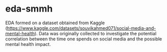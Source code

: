 # eda-smmh
EDA formed on a dataset obtained from Kaggle (https://www.kaggle.com/datasets/souvikahmed071/social-media-and-mental-health). Data was originally collected to investigate the potential correlation between the time one spends on social media and the possible mental health impact.
